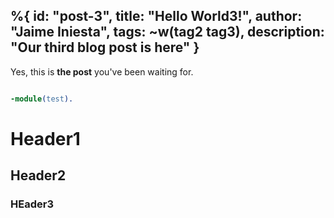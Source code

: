 
%{
    id: "post-3",
    title: "Hello World3!",
    author: "Jaime Iniesta",
    tags: ~w(tag2 tag3),
    description: "Our third blog post is here"
}
---
Yes, this is **the post** you've been waiting for.


```erlang

-module(test).
```


# Header1
## Header2
### HEader3
